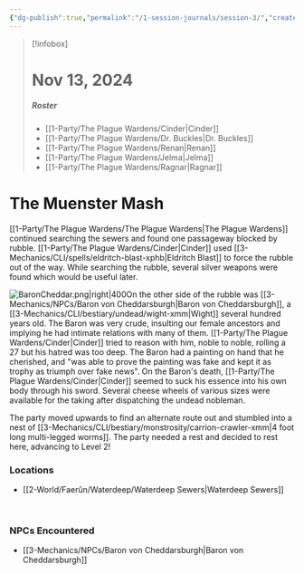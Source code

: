 ```yaml
---
{"dg-publish":true,"permalink":"/1-session-journals/session-3/","created":"2025-02-22T22:47:13.566-05:00","updated":"2025-02-25T13:40:04.459-05:00"}
---
```


>[!infobox]
># Nov 13, 2024
>##### Roster
>- [[1-Party/The Plague Wardens/Cinder\|Cinder]]
>- [[1-Party/The Plague Wardens/Dr. Buckles\|Dr. Buckles]]
>- [[1-Party/The Plague Wardens/Renan\|Renan]]
>- [[1-Party/The Plague Wardens/Jelma\|Jelma]]
>- [[1-Party/The Plague Wardens/Ragnar\|Ragnar]]
# The Muenster Mash



[[1-Party/The Plague Wardens/The Plague Wardens\|The Plague Wardens]] continued searching the sewers and found one passageway blocked by rubble. [[1-Party/The Plague Wardens/Cinder\|Cinder]] used [[3-Mechanics/CLI/spells/eldritch-blast-xphb\|Eldritch Blast]] to force the rubble out of the way. While searching the rubble, several silver weapons were found which would be useful later.

![BaronCheddar.png|right|400](/img/user/z_Assets/BaronCheddar.png)On the other side of the rubble was [[3-Mechanics/NPCs/Baron von Cheddarsburgh\|Baron von Cheddarsburgh]], a [[3-Mechanics/CLI/bestiary/undead/wight-xmm\|Wight]] several hundred years old. The Baron was very crude, insulting our female ancestors and implying he had intimate relations with many of them. [[1-Party/The Plague Wardens/Cinder\|Cinder]] tried to reason with him, noble to noble, rolling a 27 but his hatred was too deep. The Baron had a painting on hand that he cherished, and "was able to prove the painting was fake and kept it as trophy as triumph over fake news". On the Baron's death, [[1-Party/The Plague Wardens/Cinder\|Cinder]] seemed to suck his essence into his own body through his sword. Several cheese wheels of various sizes were available for the taking after dispatching the undead nobleman.

The party moved upwards to find an alternate route out and stumbled into a nest of [[3-Mechanics/CLI/bestiary/monstrosity/carrion-crawler-xmm\|4 foot long multi-legged worms]]. The party needed a rest and decided to rest here, advancing to Level 2!
<br>

### Locations

- [[2-World/Faerûn/Waterdeep/Waterdeep Sewers\|Waterdeep Sewers]]
<br>

### NPCs Encountered

- [[3-Mechanics/NPCs/Baron von Cheddarsburgh\|Baron von Cheddarsburgh]]

